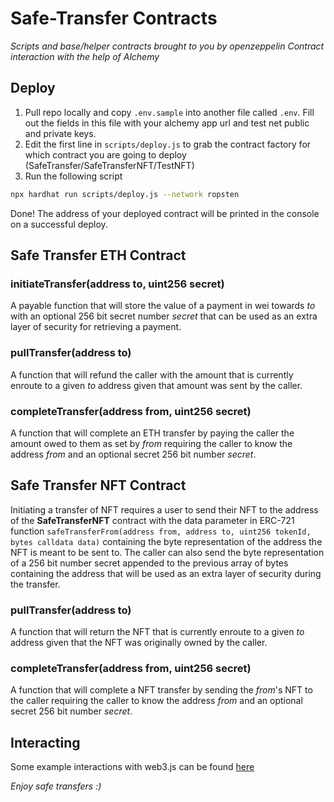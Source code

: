 # Safe-Transfer Contracts

_Scripts and base/helper contracts brought to you by openzeppelin_
_Contract interaction with the help of Alchemy_


## Deploy

1. Pull repo locally and copy `.env.sample` into another file called `.env`. Fill out the fields in this file with your alchemy app url and test net public and private keys.
2. Edit the first line in `scripts/deploy.js` to grab the contract factory for which contract you are going to deploy (SafeTransfer/SafeTransferNFT/TestNFT)
3. Run the following script

```bash
npx hardhat run scripts/deploy.js --network ropsten
```

Done! The address of your deployed contract will be printed in the console on a successful deploy.

## Safe Transfer ETH Contract

### initiateTransfer(address to, uint256 secret)

A payable function that will store the value of a payment in wei towards _to_ with an optional 256 bit secret number _secret_ that can be used as an extra layer of security for retrieving a payment.

### pullTransfer(address to)

A function that will refund the caller with the amount that is currently enroute to a given _to_ address given that amount was sent by the caller. 

### completeTransfer(address from, uint256 secret)

A function that will complete an ETH transfer by paying the caller the amount owed to them as set by _from_ requiring the caller to know the address _from_ and an optional secret 256 bit number _secret_.

## Safe Transfer NFT Contract

Initiating a transfer of NFT requires a user to send their NFT to the address of the **SafeTransferNFT** contract with the data parameter in ERC-721 function `safeTransferFrom(address from, address to, uint256 tokenId, bytes calldata data)` containing the byte representation of the address the NFT is meant to be sent to. The caller can also send the byte representation of a 256 bit number secret appended to the previous array of bytes containing the address that will be used as an extra layer of security during the transfer.

### pullTransfer(address to)

A function that will return the NFT that is currently enroute to a given _to_ address given that the NFT was originally owned by the caller. 

### completeTransfer(address from, uint256 secret)

A function that will complete a NFT transfer by sending the _from_'s NFT to the caller requiring the caller to know the address _from_ and an optional secret 256 bit number _secret_.


## Interacting

Some example interactions with web3.js can be found [here](https://github.com/bennycio/safe-transfer-ui/blob/main/src/util/interact.js)


_Enjoy safe transfers :)_
